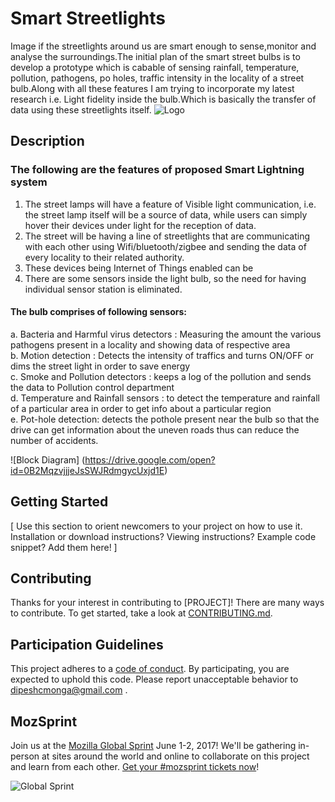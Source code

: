 # Smart Streetlights

Image if the streetlights around us are smart enough to sense,monitor and analyse the surroundings.The initial plan of the smart street bulbs is to develop a prototype which is cabable of sensing rainfall, temperature, pollution, pathogens, po holes, traffic intensity  in the locality of a street bulb.Along with all these features I am trying to incorporate my latest research i.e. Light fidelity inside the bulb.Which is basically the transfer of data using these streetlights itself. 
![Logo](https://image.freepik.com/free-vector/creative-light-bulb_23-2147518001.jpg)

## Description
### The following are the features of proposed Smart Lightning system </br>
1.	The street lamps will have a feature of Visible light communication, i.e. the street lamp itself will be a source of data, while users can simply hover their devices under light for the reception of data.</br>
2.	The street will be having a line of streetlights that are communicating with each other using Wifi/bluetooth/zigbee and sending the data of every locality to their related authority.</br>
3.	These devices being Internet of Things enabled can be </br>
4.	There are some sensors inside the light bulb, so the need for having individual sensor station is eliminated.</br>
#### The bulb comprises of following sensors:</br>
a.	Bacteria and Harmful virus detectors : Measuring the amount the various pathogens present in a locality and showing data of respective area</br>
b.	Motion detection : Detects the intensity of traffics and turns ON/OFF or dims the street light in order to save energy</br>
c.	Smoke and Pollution detectors : keeps a log of the pollution and sends the data to Pollution control department</br>
d.	Temperature and Rainfall sensors : to detect the temperature and rainfall of a particular area in order to get info about a particular region</br>
e.	Pot-hole detection: detects the pothole present near the bulb so that the drive can get information about the uneven roads thus can reduce the number of accidents.</br>

![Block Diagram] (https://drive.google.com/open?id=0B2MqzvjjjeJsSWJRdmgycUxjd1E)


## Getting Started

[ Use this section to orient newcomers to your project on how to use it. Installation or download instructions? Viewing instructions? Example code snippet? Add them here! ]

## Contributing

Thanks for your interest in contributing to [PROJECT]! There are many ways to contribute. To get started, take a look at [CONTRIBUTING.md](CONTRIBUTING.md).

## Participation Guidelines

This project adheres to a [code of conduct](CODE_OF_CONDUCT.md). By participating, you are expected to uphold this code. Please report unacceptable behavior to dipeshcmonga@gmail.com .

## MozSprint

Join us at the [Mozilla Global Sprint](http://mozilla.github.io/global-sprint/) June 1-2, 2017! We'll be gathering in-person at sites around the world and online to collaborate on this project and learn from each other. [Get your #mozsprint tickets now](http://mozilla.github.io/global-sprint/)!

![Global Sprint](https://cloud.githubusercontent.com/assets/617994/24632585/b2b07dcc-1892-11e7-91cf-f9e473187cf7.png)
